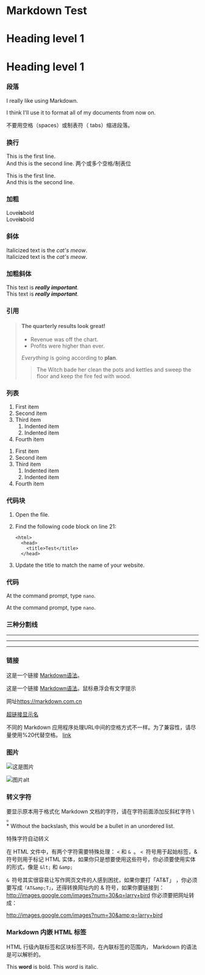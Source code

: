 # Markdown Test
<h1>Heading level 1</h1>

Heading level 1
===============

### 段落
I really like using Markdown.

I think I'll use it to format all of my documents from now on.

不要用空格（spaces）或制表符（ tabs）缩进段落。

### 换行
This is the first line.  
And this is the second line.
两个或多个空格/制表位
<p>This is the first line.<br>
And this is the second line.</p>

### 加粗
Love**is**bold  
Love<strong>is</strong>bold

### 斜体
Italicized text is the *cat's meow*.  
Italicized text is the <em>cat's meow</em>.

### 加粗斜体
This text is ***really important***.  
This text is <strong><em>really important</em></strong>.

### 引用
> #### The quarterly results look great!
>
> - Revenue was off the chart.
> - Profits were higher than ever.
>
>  *Everything* is going according to **plan**.
>> The Witch bade her clean the pots and kettles and sweep the floor and keep the fire fed with wood.

### 列表
1. First item
2. Second item
3. Third item
    1. Indented item
    2. Indented item
4. Fourth item

<ol>
<li>First item</li>
<li>Second item</li>
<li>Third item
<ol>
<li>Indented item</li>
<li>Indented item</li>
</ol>
</li>
<li>Fourth item</li>
</ol>

### 代码块
1.  Open the file.
2.  Find the following code block on line 21:

        <html>
          <head>
            <title>Test</title>
          </head>

3.  Update the title to match the name of your website.

### 代码
At the command prompt, type `nano`.

At the command prompt, type <code>nano</code>.

### 三种分割线
***
---
_________________

### 链接
这是一个链接 [Markdown语法](https://markdown.com.cn)。

这是一个链接 [Markdown语法](https://markdown.com.cn "最好的markdown教程")。鼠标悬浮会有文字提示

网址<https://markdown.com.cn>

<a href="超链接地址" title="超链接title">超链接显示名</a>

不同的 Markdown 应用程序处理URL中间的空格方式不一样。为了兼容性，请尽量使用%20代替空格。
[link](https://www.example.com/my%20great%20page)

### 图片
![这是图片](/assets/img/philly-magic-garden.jpg "Magic Gardens")

<img src="图片链接" alt="图片alt" title="图片title">

### 转义字符
要显示原本用于格式化 Markdown 文档的字符，请在字符前面添加反斜杠字符 \ 。  
\* Without the backslash, this would be a bullet in an unordered list.

特殊字符自动转义

在 HTML 文件中，有两个字符需要特殊处理： `<` 和 `& `。 `< `符号用于起始标签，& 符号则用于标记 HTML 实体，如果你只是想要使用这些符号，你必须要使用实体的形式，像是 `&lt;` 和 `&amp;`

`& `符号其实很容易让写作网页文件的人感到困扰，如果你要打「AT&T」 ，你必须要写成`「AT&amp;T」`，还得转换网址内的 & 符号，如果你要链接到：
http://images.google.com/images?num=30&q=larry+bird
你必须要把网址转成：

http://images.google.com/images?num=30&amp;q=larry+bird

### Markdown 内嵌 HTML 标签
HTML 行级內联标签和区块标签不同，在內联标签的范围内， Markdown 的语法是可以解析的。

This **word** is bold. This <em>word</em> is italic.
